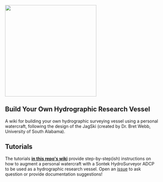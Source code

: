 <img src=/images/JagSki-Main.jpg width="300">

## Build Your Own Hydrographic Research Vessel
A wiki for building your own hydrographic surveying vessel using a personal watercraft, following the design of the JagSki (created by Dr. Bret Webb, University of South Alabama).

## Tutorials
The tutorials [**in this repo's wiki**](https://github.com/NCSU-CHAZ/BYO-Hydrographic-RV/wiki) provide step-by-step(ish) instructions on how to augment a personal watercraft with a Sontek HydroSurveyor ADCP to be used as a hydrographic research vessel. Open an [issue](https://github.com/NCSU-CHAZ/BYO-Hydrographic-RV/issues) to ask question or provide documentation suggestions!
